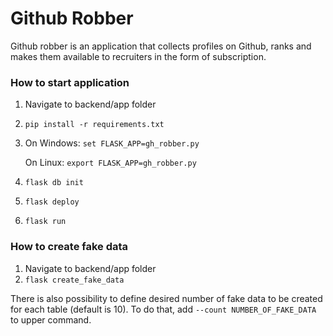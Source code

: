 # Github Robber
Github robber is an application that collects profiles on Github, ranks 
and makes them available to recruiters in the form of subscription.

### How to start application
1. Navigate to backend/app folder
1. ```pip install -r requirements.txt```
1. 
   On Windows: ```set FLASK_APP=gh_robber.py```
   
   On Linux: ```export FLASK_APP=gh_robber.py```
1. ```flask db init```
1. ```flask deploy```   
1. ```flask run```

### How to create fake data
1. Navigate to backend/app folder
1. ```flask create_fake_data```

There is also possibility to define desired number of fake data to be created for each table
(default is 10).
To do that, add ```--count NUMBER_OF_FAKE_DATA``` to upper command.
